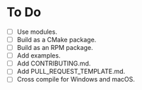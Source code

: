 # To Do

+ [ ] Use modules.
+ [ ] Build as a CMake package.
+ [ ] Build as an RPM package.
+ [ ] Add examples.
+ [ ] Add CONTRIBUTING.md.
+ [ ] Add PULL_REQUEST_TEMPLATE.md.
+ [ ] Cross compile for Windows and macOS.
